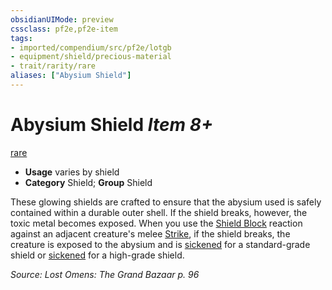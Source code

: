```yaml
---
obsidianUIMode: preview
cssclass: pf2e,pf2e-item
tags:
- imported/compendium/src/pf2e/lotgb
- equipment/shield/precious-material
- trait/rarity/rare
aliases: ["Abysium Shield"]
---
```

# Abysium Shield *Item 8+*  
[rare](rare.md)  

- **Usage** varies by shield
- **Category** Shield; **Group** Shield 

These glowing shields are crafted to ensure that the abysium used is safely contained within a durable outer shell. If the shield breaks, however, the toxic metal becomes exposed. When you use the [Shield Block](../../feats/shield-block.md) reaction against an adjacent creature's melee [Strike](strike.md), if the shield breaks, the creature is exposed to the abysium and is [sickened](conditions.md#Sickened) for a standard-grade shield or [sickened](conditions.md#Sickened) for a high-grade shield.

*Source: Lost Omens: The Grand Bazaar p. 96*